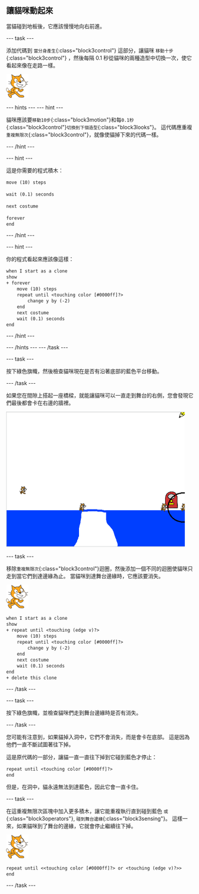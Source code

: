 ## 讓貓咪動起來

當貓碰到地板後，它應該慢慢地向右前進。

--- task ---

添加代碼到 `當分身產生`{:class="block3control"} 這部分，讓貓咪 `移動十步`{:class="block3control"} ，然後每隔 0.1 秒從貓咪的兩種造型中切換一次，使它看起來像在走路一樣。

![貓咪](images/cat-sprite.png)

--- hints ---
 --- hint ---

貓咪應該要`移動10步`{:class="block3motion"}和每`0.1秒`{:class="block3control"}`切換到下個造型`{:class="block3looks"}。 這代碼應重複`重複無限次`{:class="block3control"}，就像使貓掉下來的代碼一樣。

--- /hint ---

--- hint ---

這是你需要的程式積木：

```blocks3
move (10) steps

wait (0.1) seconds

next costume

forever
end
```

--- /hint ---

--- hint ---

你的程式看起來應該像這樣：

```blocks3
when I start as a clone
show
+ forever
    move (10) steps
    repeat until <touching color [#0000ff]?>
        change y by (-2)
    end
    next costume
    wait (0.1) seconds
end
```

--- /hint ---

--- /hints --- --- /task ---

--- task ---

按下綠色旗幟，然後檢查貓咪現在是否有沿著底部的藍色平台移動。

--- /task ---

如果您在間隙上搭起一座橋樑，就能讓貓咪可以一直走到舞台的右側，您會發現它們最後都會卡在右邊的牆裡。

![在邊緣掙扎的貓咪](images/flailing-at-edge.png)

--- task ---

移除`重複無限次`{:class="block3control"}迴圈，然後添加一個不同的迴圈使貓咪只走到當它們到達邊緣為止。 當貓咪到達舞台邊緣時，它應該要消失。

![貓咪](images/cat-sprite.png)

```blocks3
when I start as a clone
show
+ repeat until <touching (edge v)?>
    move (10) steps
    repeat until <touching color [#0000ff]?>
        change y by (-2)
    end
    next costume
    wait (0.1) seconds
end
+ delete this clone
```

--- /task ---

--- task ---

按下綠色旗幟，並檢查貓咪們走到舞台邊緣時是否有消失。

--- /task ---

您可能有注意到，如果貓掉入洞中，它們不會消失，而是會卡在底部。 這是因為他們一直不斷試圖著往下掉。

這是原代碼的一部分，讓貓一直一直往下掉到它碰到藍色才停止：

```blocks3
repeat until <touching color [#0000ff]?>
end
```

但是，在洞中，貓永遠無法到達藍色，因此它會一直卡住。

--- task ---

在這重複無限次區塊中加入更多積木，讓它能重複執行直到碰到藍色 `或`{:class="block3operators"}, `碰到舞台邊緣`{:class="block3sensing"}。 這樣一來，如果貓咪到了舞台的邊緣，它就會停止繼續往下掉。

![貓咪](images/cat-sprite.png)

```blocks3
repeat until <<touching color [#0000ff]?> or <touching (edge v)?>>
end
```

--- /task ---